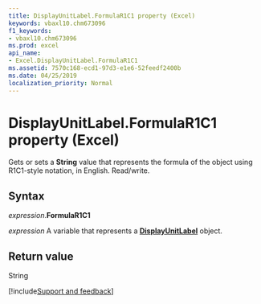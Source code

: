 ```yaml
---
title: DisplayUnitLabel.FormulaR1C1 property (Excel)
keywords: vbaxl10.chm673096
f1_keywords:
- vbaxl10.chm673096
ms.prod: excel
api_name:
- Excel.DisplayUnitLabel.FormulaR1C1
ms.assetid: 7570c168-ecd1-97d3-e1e6-52feedf2400b
ms.date: 04/25/2019
localization_priority: Normal
---
```



# DisplayUnitLabel.FormulaR1C1 property (Excel)

Gets or sets a **String** value that represents the formula of the object using R1C1-style notation, in English. Read/write.


## Syntax

_expression_.**FormulaR1C1**

_expression_ A variable that represents a **[DisplayUnitLabel](excel.displayunitlabel(object).md)** object.


## Return value

String




[!include[Support and feedback](~/includes/feedback-boilerplate.md)]